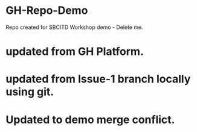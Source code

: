 # GH-Repo-Demo
Repo created for SBCITD Workshop demo - Delete me.
# updated from GH Platform.
# updated from Issue-1 branch locally using git.

# Updated to demo merge conflict.

